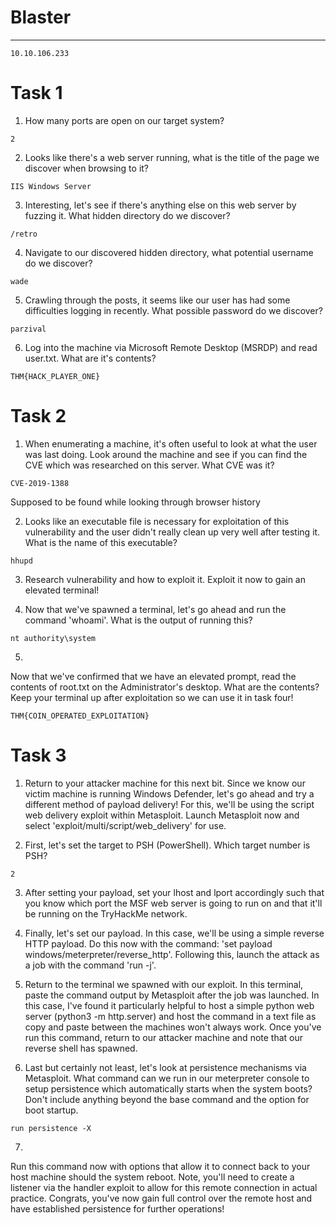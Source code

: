 # Blaster 



---------------------

```
10.10.106.233
```

# Task 1

1. How many ports are open on our target system?


```
2
```

2. Looks like there's a web server running, what is the title of the page we discover when browsing to it?


```
IIS Windows Server
```

3. Interesting, let's see if there's anything else on this web server by fuzzing it. What hidden directory do we discover?

```
/retro
```

4. Navigate to our discovered hidden directory, what potential username do we discover?

```
wade
```

5. Crawling through the posts, it seems like our user has had some difficulties logging in recently. What possible password do we discover?

```
parzival
```

6. Log into the machine via Microsoft Remote Desktop (MSRDP) and read user.txt. What are it's contents?

```
THM{HACK_PLAYER_ONE}
```


# Task 2

1. 	When enumerating a machine, it's often useful to look at what the user was last doing. Look around the machine and see if you can find the CVE which was researched on this server. What CVE was it?


```
CVE-2019-1388
```

Supposed to be found while looking through browser history

2. Looks like an executable file is necessary for exploitation of this vulnerability and the user didn't really clean up very well after testing it. What is the name of this executable?

```
hhupd
```

3. Research vulnerability and how to exploit it. Exploit it now to gain an elevated terminal!


4. Now that we've spawned a terminal, let's go ahead and run the command 'whoami'. What is the output of running this?

```
nt authority\system
```


5. 	
Now that we've confirmed that we have an elevated prompt, read the contents of root.txt on the Administrator's desktop. What are the contents? Keep your terminal up after exploitation so we can use it in task four!

```
THM{COIN_OPERATED_EXPLOITATION}
```

# Task 3

1. Return to your attacker machine for this next bit. Since we know our victim machine is running Windows Defender, let's go ahead and try a different method of payload delivery! For this, we'll be using the script web delivery exploit within Metasploit. Launch Metasploit now and select 'exploit/multi/script/web_delivery' for use.


2. First, let's set the target to PSH (PowerShell). Which target number is PSH?

```
2
```

3. After setting your payload, set your lhost and lport accordingly such that you know which port the MSF web server is going to run on and that it'll be running on the TryHackMe network.

4. Finally, let's set our payload. In this case, we'll be using a simple reverse HTTP payload. Do this now with the command: 'set payload windows/meterpreter/reverse_http'. Following this, launch the attack as a job with the command 'run -j'.

5. 	Return to the terminal we spawned with our exploit. In this terminal, paste the command output by Metasploit after the job was launched. In this case, I've found it particularly helpful to host a simple python web server (python3 -m http.server) and host the command in a text file as copy and paste between the machines won't always work. Once you've run this command, return to our attacker machine and note that our reverse shell has spawned.


6. Last but certainly not least, let's look at persistence mechanisms via Metasploit. What command can we run in our meterpreter console to setup persistence which automatically starts when the system boots? Don't include anything beyond the base command and the option for boot startup. 

```
run persistence -X
```

7. 	
Run this command now with options that allow it to connect back to your host machine should the system reboot. Note, you'll need to create a listener via the handler exploit to allow for this remote connection in actual practice. Congrats, you've now gain full control over the remote host and have established persistence for further operations!